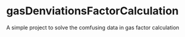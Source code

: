 # gasDenviationsFactorCalculation
A simple project to solve the comfusing data in gas factor calculation
